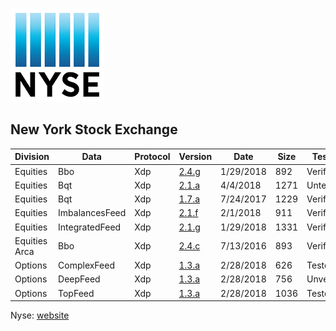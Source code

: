 ![Nyse](https://github.com/Open-Markets-Initiative/Directory/blob/master/Logos/Nyse.png)


## New York Stock Exchange

|Division | Data | Protocol | Version | Date | Size | Testing | Specification|
|--- | --- | --- | --- | --- | --- | --- | ---|
|Equities | Bbo | Xdp | [2.4.g](https://github.com/Open-Markets-Initiative/CSharp.Packed.Structs/blob/master/Nyse/Nyse.Equities.Bbo.Xdp.v2.4.g.cs "New York Stock Exchange 2.4.g C# Structs") | 1/29/2018 | 892 | Verified | [url](https://www.nyse.com/publicdocs/nyse/data/XDP_BBO_Client_Specification_v2.4g.pdf "Protocol specification") - [pdf](https://github.com/Open-Markets-Initiative/Directory/blob/master/Specifications/Nyse/Nyse.Equities.Bbo.Xdp.v2.4.g.pdf "Specification manual")|
|Equities | Bqt | Xdp | [2.1.a](https://github.com/Open-Markets-Initiative/CSharp.Packed.Structs/blob/master/Nyse/Nyse.Equities.Bqt.Xdp.v2.1.a.cs "New York Stock Exchange 2.1.a C# Structs") | 4/4/2018 | 1271 | Untested | [url](https://www.theice.com/publicdocs/nyse/data/NYSE_BQT_Client_Specification_v2.1a.pdf "Protocol specification") - [pdf](https://github.com/Open-Markets-Initiative/Directory/blob/master/Specifications/Nyse/Nyse.Equities.Bqt.Xdp.v2.1.a.pdf "Specification manual")|
|Equities | Bqt | Xdp | [1.7.a](https://github.com/Open-Markets-Initiative/CSharp.Packed.Structs/blob/master/Nyse/Nyse.Equities.Bqt.Xdp.v1.7.a.cs "New York Stock Exchange 1.7.a C# Structs") | 7/24/2017 | 1229 | Verified | [url](https://www.nyse.com/publicdocs/nyse/data/NYSE_BQT_Client_Specification.pdf "Protocol specification") - [pdf](https://github.com/Open-Markets-Initiative/Directory/blob/master/Specifications/Nyse/Nyse.Equities.Bqt.Xdp.v1.7.a.pdf "Specification manual")|
|Equities | ImbalancesFeed | Xdp | [2.1.f](https://github.com/Open-Markets-Initiative/CSharp.Packed.Structs/blob/master/Nyse/Nyse.Equities.ImbalancesFeed.Xdp.v2.1.f.cs "New York Stock Exchange 2.1.f C# Structs") | 2/1/2018 | 911 | Verified | [url](https://www.nyse.com/publicdocs/nyse/data/XDP_Imbalances_Feed_Client_Specification_v2.1f.pdf "Protocol specification") - [pdf](https://github.com/Open-Markets-Initiative/Directory/blob/master/Specifications/Nyse/Nyse.Equities.ImbalancesFeed.Xdp.v2.1.f.pdf "Specification manual")|
|Equities | IntegratedFeed | Xdp | [2.1.g](https://github.com/Open-Markets-Initiative/CSharp.Packed.Structs/blob/master/Nyse/Nyse.Equities.IntegratedFeed.Xdp.v2.1.g.cs "New York Stock Exchange 2.1.g C# Structs") | 1/29/2018 | 1331 | Verified | [url](https://www.nyse.com/market-data/real-time/integrated-feed "Protocol specification") - [pdf](https://github.com/Open-Markets-Initiative/Directory/blob/master/Specifications/Nyse/Nyse.Equities.IntegratedFeed.Xdp.v2.1.g.pdf "Specification manual")|
|Equities Arca | Bbo | Xdp | [2.4.c](https://github.com/Open-Markets-Initiative/CSharp.Packed.Structs/blob/master/Nyse/Nyse.Equities.Arca.Bbo.Xdp.v2.4.c.cs "New York Stock Exchange 2.4.c C# Structs") | 7/13/2016 | 893 | Verified | [url](https://www.nyse.com/publicdocs/nyse/data/XDP_BBO_Client_Specification_V2.4c.pdf "Protocol specification") - [pdf](https://github.com/Open-Markets-Initiative/Directory/blob/master/Specifications/Nyse/Nyse.Equities.Arca.Bbo.Xdp.v2.4.c.pdf "Specification manual")|
|Options | ComplexFeed | Xdp | [1.3.a](https://github.com/Open-Markets-Initiative/CSharp.Packed.Structs/blob/master/Nyse/Nyse.Options.ComplexFeed.Xdp.v1.3.a.cs "New York Stock Exchange 1.3.a C# Structs") | 2/28/2018 | 626 | Tested | [url](https://www.nyse.com/publicdocs/nyse/data/XDP_Options_Client_Specification_v1.3a.pdf "Protocol specification") - [pdf](https://github.com/Open-Markets-Initiative/Directory/blob/master/Specifications/Nyse/Nyse.Options.ComplexFeed.Xdp.v1.3.a.pdf "Specification manual")|
|Options | DeepFeed | Xdp | [1.3.a](https://github.com/Open-Markets-Initiative/CSharp.Packed.Structs/blob/master/Nyse/Nyse.Options.DeepFeed.Xdp.v1.3.a.cs "New York Stock Exchange 1.3.a C# Structs") | 2/28/2018 | 756 | Unverified | [url](https://www.nyse.com/publicdocs/nyse/data/XDP_Options_Client_Specification_v1.3a.pdf "Protocol specification") - [pdf](https://github.com/Open-Markets-Initiative/Directory/blob/master/Specifications/Nyse/Nyse.Options.DeepFeed.Xdp.v1.3.a.pdf "Specification manual")|
|Options | TopFeed | Xdp | [1.3.a](https://github.com/Open-Markets-Initiative/CSharp.Packed.Structs/blob/master/Nyse/Nyse.Options.TopFeed.Xdp.v1.3.a.cs "New York Stock Exchange 1.3.a C# Structs") | 2/28/2018 | 1036 | Tested | [url](https://www.nyse.com/publicdocs/nyse/data/XDP_Options_Client_Specification_v1.3a.pdf "Protocol specification") - [pdf](https://github.com/Open-Markets-Initiative/Directory/blob/master/Specifications/Nyse/Nyse.Options.TopFeed.Xdp.v1.3.a.pdf "Specification manual")|


Nyse: [website](https://www.nyse.com "Go to New York Stock Exchange")

